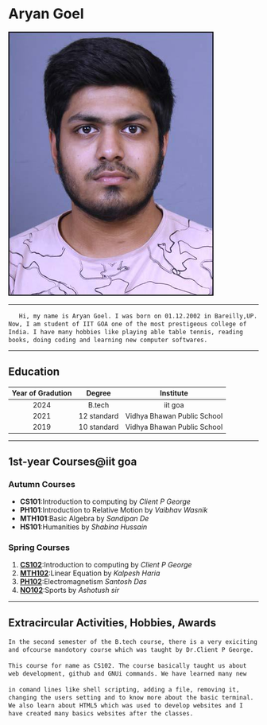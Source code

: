 # Aryan Goel
![Photo](Photo.jpg )
***
       Hi, my name is Aryan Goel. I was born on 01.12.2002 in Bareilly,UP. Now, I am student of IIT GOA one of the most prestigeous college of India. I have many hobbies like playing able table tennis, reading books, doing coding and learning new computer softwares.
***
## Education
|Year of Gradution|Degree|Institute|
|:----:|:----:|:---:|
|2024|B.tech|iit goa|
|2021|12 standard|Vidhya Bhawan Public School|
|2019|10 standard|Vidhya Bhawan Public School|

***
## 1st-year Courses@iit goa
### Autumn Courses
* **CS101**:Introduction to computing by *Client P George*
* **PH101**:Introduction to Relative Motion by *Vaibhav Wasnik*
* **MTH101**:Basic Algebra by *Sandipan De* 
* **HS101**:Humanities by *Shabina Hussain*
### Spring Courses
1. [**CS102**](https://clintpgeorge.github.io/cs-101/autumn-2021/):Introduction to computing by *Client P George*
2. [**MTH102**]():Linear Equation by *Kalpesh Haria*
3. [**PH102**]():Electromagnetism *Santosh Das*
4. [**NO102**]():Sports by *Ashotush sir*
   
***
## Extracircular Activities, Hobbies, Awards

    In the second semester of the B.tech course, there is a very exiciting and ofcourse mandotory course which was taught by Dr.Client P George.

    This course for name as CS102. The course basically taught us about web development, github and GNUi commands. We have learned many new 

    in comand lines like shell scripting, adding a file, removing it, changing the users setting and to know more about the basic terminal.
    We also learn about HTML5 which was used to develop websites and I have created many basics websites after the classes.









